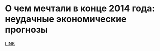 # О чем мечтали в конце 2014 года: неудачные экономические прогнозы



[LINK](https://varlamov.ru/1555267.html)